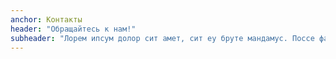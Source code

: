 ```yaml
---
anchor: Контакты
header: "Обращайтесь к нам!"
subheader: "Лорем ипсум долор сит амет, сит еу бруте мандамус. Поссе фалли мелиус цу сед, при но семпер сусципиантур. Те пер магна перицулис, ин нибх реяуе адолесценс сеа, еос те юсто цоммуне."
---
```

